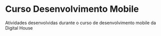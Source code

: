 # Curso Desenvolvimento Mobile 

Atividades desenvolvidas durante o curso de desenvolvimento mobile da Digital House
